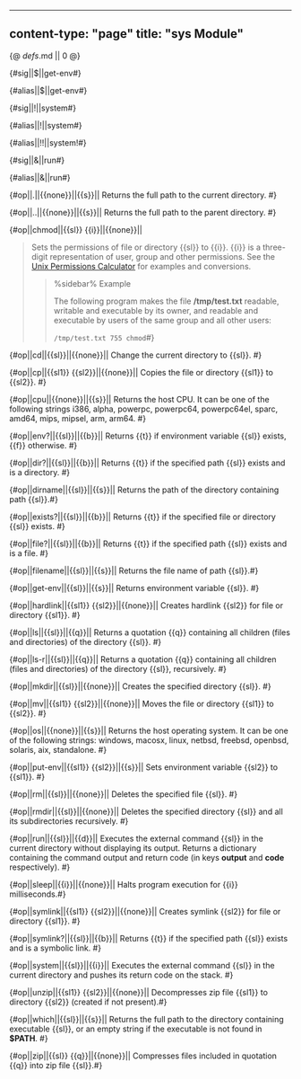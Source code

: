 -----
content-type: "page"
title: "sys Module"
-----
{@ _defs_.md || 0 @}

{#sig||$||get-env#}

{#alias||$||get-env#}

{#sig||&excl;||system#}

{#alias||&excl;||system#}

{#alias||&excl;&excl;||system!#}

{#sig||&||run#}

{#alias||&||run#}

{#op||.||{{none}}||{{s}}||
Returns the full path to the current directory. #}

{#op||..||{{none}}||{{s}}||
Returns the full path to the parent directory. #}

{#op||chmod||{{sl}} {{i}}||{{none}}||
> Sets the permissions of file or directory {{sl}} to {{i}}. {{i}} is a three-digit representation of user, group and other permissions. See the [Unix Permissions Calculator](http://permissions-calculator.org/) for examples and conversions.
> 
> > %sidebar%
> > Example
> > 
> > The following program makes the file **/tmp/test.txt** readable, writable and executable by its owner, and readable and executable by users of the same group and all other users:
> > 
> > `/tmp/test.txt 755 chmod`#}

{#op||cd||{{sl}}||{{none}}||
Change the current directory to {{sl}}. #}

{#op||cp||{{sl1}} {{sl2}}||{{none}}||
Copies the file or directory {{sl1}} to {{sl2}}. #}

{#op||cpu||{{none}}||{{s}}||
Returns the host CPU. It can be one of the following strings i386, alpha, powerpc, powerpc64, powerpc64el, sparc, amd64, mips, mipsel, arm, arm64. #}

{#op||env?||{{sl}}||{{b}}||
Returns {{t}} if environment variable {{sl}} exists, {{f}} otherwise. #}

{#op||dir?||{{sl}}||{{b}}||
Returns {{t}} if the specified path {{sl}} exists and is a directory. #}

{#op||dirname||{{sl}}||{{s}}||
Returns the path of the directory containing path {{sl}}.#}

{#op||exists?||{{sl}}||{{b}}||
Returns {{t}} if the specified file or directory {{sl}} exists. #}

{#op||file?||{{sl}}||{{b}}||
Returns {{t}} if the specified path {{sl}} exists and is a file. #}

{#op||filename||{{sl}}||{{s}}||
Returns the file name of path {{sl}}.#}

{#op||get-env||{{sl}}||{{s}}||
Returns environment variable {{sl}}. #}

{#op||hardlink||{{sl1}} {{sl2}}||{{none}}||
Creates hardlink {{sl2}} for file or directory {{sl1}}. #}

{#op||ls||{{sl}}||{{q}}||
Returns a quotation {{q}} containing all children (files and directories) of the directory {{sl}}. #}

{#op||ls-r||{{sl}}||{{q}}||
Returns a quotation {{q}} containing all children (files and directories) of the directory {{sl}}, recursively. #}

{#op||mkdir||{{sl}}||{{none}}||
Creates the specified directory {{sl}}. #}

{#op||mv||{{sl1}} {{sl2}}||{{none}}||
Moves the file or directory {{sl1}} to {{sl2}}. #}

{#op||os||{{none}}||{{s}}||
Returns the host operating system. It can be one of the following strings: windows, macosx, linux, netbsd, freebsd, openbsd, solaris, aix, standalone. #}

{#op||put-env||{{sl1}} {{sl2}}||{{s}}||
Sets environment variable {{sl2}} to {{sl1}}. #}

{#op||rm||{{sl}}||{{none}}||
Deletes the specified file {{sl}}. #}

{#op||rmdir||{{sl}}||{{none}}||
Deletes the specified directory {{sl}} and all its subdirectories recursively. #}

{#op||run||{{sl}}||{{d}}||
Executes the external command {{sl}} in the current directory without displaying its output. Returns a dictionary containing the command output and return code (in keys **output** and **code** respectively). #}

{#op||sleep||{{i}}||{{none}}||
Halts program execution for {{i}} milliseconds.#}

{#op||symlink||{{sl1}} {{sl2}}||{{none}}||
Creates symlink {{sl2}} for file or directory {{sl1}}. #}

{#op||symlink?||{{sl}}||{{b}}||
Returns {{t}} if the specified path {{sl}} exists and is a symbolic link. #}

{#op||system||{{sl}}||{{i}}||
Executes the external command {{sl}} in the current directory and pushes its return code on the stack. #}

{#op||unzip||{{sl1}} {{sl2}}||{{none}}||
Decompresses zip file {{sl1}} to directory {{sl2}} (created if not present).#}

{#op||which||{{sl}}||{{s}}||
Returns the full path to the directory containing executable {{sl}}, or an empty string if the executable is not found in **$PATH**. #}

{#op||zip||{{sl}} {{q}}||{{none}}||
Compresses files included in quotation {{q}} into zip file {{sl}}.#}
